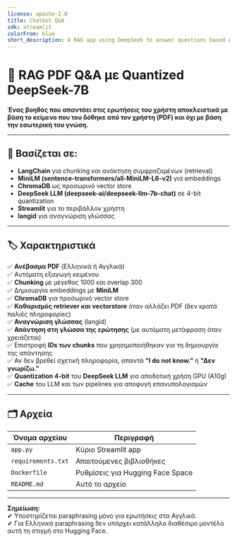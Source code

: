 ```yaml
---
license: apache-2.0
title: Chatbot Q&A
sdk: streamlit
colorFrom: blue
short_description: A RAG app using DeepSeek to answer questions based on .pdf
---
```


# 📄 RAG PDF Q&A με Quantized DeepSeek-7B

**Ένας βοηθός που απαντάει στις ερωτήσεις του χρήστη αποκλειστικά με βάση το κείμενο που του δόθηκε από τον χρήστη (PDF) και όχι με βάση την εσωτερική του γνώση.**

---

## 🚀 Βασίζεται σε:

- **LangChain** για chunking και ανάκτηση συμφραζομένων (retrieval)
- **MiniLM (sentence-transformers/all-MiniLM-L6-v2)** για embeddings
- **ChromaDB** ως προσωρινό vector store
- **DeepSeek LLM (deepseek-ai/deepseek-llm-7b-chat)** σε 4-bit quantization
- **Streamlit** για το περιβάλλον χρήστη
- **langid** για αναγνώριση γλώσσας

---

## 🏷️ Χαρακτηριστικά

✅ **Ανέβασμα PDF** (Ελληνικά ή Αγγλικά)  
✅ Αυτόματη εξαγωγή κειμένου  
✅ **Chunking** με μέγεθος 1000 και overlap 300  
✅ Δημιουργία embeddings με **MiniLM**  
✅ **ChromaDB** για προσωρινό vector store  
✅ **Καθαρισμός retriever και vectorstore** όταν αλλάζει PDF (δεν κρατά παλιές πληροφορίες)  
✅ **Αναγνώριση γλώσσας** (langid)  
✅ **Απάντηση στη γλώσσα της ερώτησης** (με αυτόματη μετάφραση όταν χρειάζεται)  
✅ Επιστροφή **IDs των chunks** που χρησιμοποιήθηκαν για τη δημιουργία της απάντησης  
✅ Αν δεν βρεθεί σχετική πληροφορία, απαντά **"I do not know."** ή **"Δεν γνωρίζω."**  
✅ **Quantization 4-bit** του **DeepSeek LLM** για αποδοτική χρήση GPU (A10g)  
✅ **Cache** του LLM και των pipelines για αποφυγή επανυπολογισμών

---

## 🗂️ Αρχεία

| Όνομα αρχείου    | Περιγραφή                      |
|------------------|-------------------------------|
| `app.py`         | Κύριο Streamlit app           |
| `requirements.txt` | Απαιτούμενες βιβλιοθήκες    |
| `Dockerfile`     | Ρυθμίσεις για Hugging Face Space |
| `README.md`      | Αυτό το αρχείο                |

---

**Σημείωση:**  
✔ Υποστηρίζεται paraphrasing μόνο για ερωτήσεις στα Αγγλικά.  
✔ Για Ελληνικά paraphrasing δεν υπάρχει κατάλληλο διαθέσιμο μοντέλο αυτή τη στιγμή στο Hugging Face.

